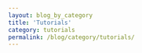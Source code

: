 ```yaml
---
layout: blog_by_category
title: 'Tutorials'
category: tutorials
permalink: /blog/category/tutorials/
---
```

